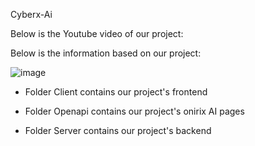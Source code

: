 Cyberx-Ai

Below is the Youtube video of our project:


Below is the information based on our project:

![image](https://github.com/Tanveer-7/webcup2023-Cyberx-Ai/assets/90670153/f36ff717-ed61-4e10-a639-21727dbf3066)


- Folder Client contains our project's frontend 
- Folder Openapi contains our project's onirix AI pages

- Folder Server contains our project's backend
